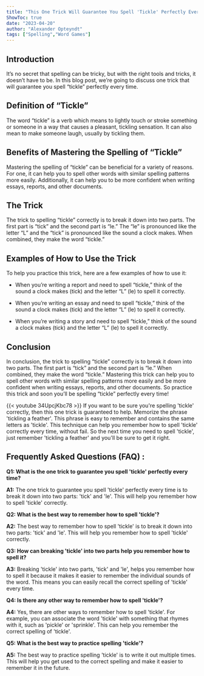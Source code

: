 ```yaml
---
title: "This One Trick Will Guarantee You Spell 'Tickle' Perfectly Every Time!"
ShowToc: true 
date: "2023-04-20"
author: "Alexander Opteyndt" 
tags: ["Spelling","Word Games"]
---
```

## Introduction

It’s no secret that spelling can be tricky, but with the right tools and tricks, it doesn’t have to be. In this blog post, we’re going to discuss one trick that will guarantee you spell “tickle” perfectly every time.

## Definition of “Tickle”

The word “tickle” is a verb which means to lightly touch or stroke something or someone in a way that causes a pleasant, tickling sensation. It can also mean to make someone laugh, usually by tickling them.

## Benefits of Mastering the Spelling of “Tickle”

Mastering the spelling of “tickle” can be beneficial for a variety of reasons. For one, it can help you to spell other words with similar spelling patterns more easily. Additionally, it can help you to be more confident when writing essays, reports, and other documents.

## The Trick

The trick to spelling “tickle” correctly is to break it down into two parts. The first part is “tick” and the second part is “le.” The “le” is pronounced like the letter “L” and the “tick” is pronounced like the sound a clock makes. When combined, they make the word “tickle.”

## Examples of How to Use the Trick

To help you practice this trick, here are a few examples of how to use it:

* When you’re writing a report and need to spell “tickle,” think of the sound a clock makes (tick) and the letter “L” (le) to spell it correctly.

* When you’re writing an essay and need to spell “tickle,” think of the sound a clock makes (tick) and the letter “L” (le) to spell it correctly.

* When you’re writing a story and need to spell “tickle,” think of the sound a clock makes (tick) and the letter “L” (le) to spell it correctly.

## Conclusion

In conclusion, the trick to spelling “tickle” correctly is to break it down into two parts. The first part is “tick” and the second part is “le.” When combined, they make the word “tickle.” Mastering this trick can help you to spell other words with similar spelling patterns more easily and be more confident when writing essays, reports, and other documents. So practice this trick and soon you’ll be spelling “tickle” perfectly every time!

{{< youtube 34UpcjKbc78 >}} 
If you want to be sure you're spelling 'tickle' correctly, then this one trick is guaranteed to help. Memorize the phrase 'tickling a feather'. This phrase is easy to remember and contains the same letters as 'tickle'. This technique can help you remember how to spell 'tickle' correctly every time, without fail. So the next time you need to spell 'tickle', just remember 'tickling a feather' and you'll be sure to get it right.

## Frequently Asked Questions (FAQ) :
**Q1: What is the one trick to guarantee you spell 'tickle' perfectly every time?**

**A1:** The one trick to guarantee you spell 'tickle' perfectly every time is to break it down into two parts: 'tick' and 'le'. This will help you remember how to spell 'tickle' correctly.

**Q2: What is the best way to remember how to spell 'tickle'?**

**A2:** The best way to remember how to spell 'tickle' is to break it down into two parts: 'tick' and 'le'. This will help you remember how to spell 'tickle' correctly.

**Q3: How can breaking 'tickle' into two parts help you remember how to spell it?**

**A3:** Breaking 'tickle' into two parts, 'tick' and 'le', helps you remember how to spell it because it makes it easier to remember the individual sounds of the word. This means you can easily recall the correct spelling of 'tickle' every time.

**Q4: Is there any other way to remember how to spell 'tickle'?**

**A4:** Yes, there are other ways to remember how to spell 'tickle'. For example, you can associate the word 'tickle' with something that rhymes with it, such as 'pickle' or 'sprinkle'. This can help you remember the correct spelling of 'tickle'.

**Q5: What is the best way to practice spelling 'tickle'?**

**A5:** The best way to practice spelling 'tickle' is to write it out multiple times. This will help you get used to the correct spelling and make it easier to remember it in the future.






